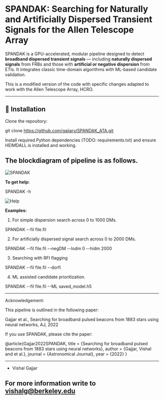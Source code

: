 
# SPANDAK: Searching for Naturally and Artificially Dispersed Transient Signals for the Allen Telescope Array

SPANDAK is a GPU-accelerated, modular pipeline designed to detect **broadband dispersed transient signals** — including **naturally dispersed signals** from FRBs and those with **artificial or negative dispersion** from ETIs. It integrates classic time-domain algorithms with ML-based candidate validation.

This is a modified version of the code with specific changes adapted to work with the Allen Telescope Array, HCRO. 


---

## 🔧 Installation

Clone the repository:

git clone https://github.com/gajjarv/SPANDAK_ATA.git

Install required Python dependencies (TODO: requirements.txt) and ensure HEIMDALL is installed and working. 

The blockdiagram of pipeline is as follows. 
----- 

![SPANDAK](FRBsearching/images/SPANDAK_diag.png)

**To get help:**

SPANDAK -h

![Help](FRBsearching/images/Help.png)

**Examples:**
1. For simple dispersion search across 0 to 1000 DMs. 

SPANDAK --fil file.fil 

2. For artificially dispersed signal search across 0 to 2000 DMs. 

SPANDAK --fil file.fil --negDM --lodm 0 --hidm 2000
	
3. Searching with RFI flagging

SPANDAK --fil file.fil --dorfi
	
4. ML assisted candidate prioritization. 

SPANDAK --fil file.fil --ML saved_model.h5


----
Acknowledgement:

This pipeline is outlined in the following paper: 

Gajjar et al., Searching for broadband pulsed beacons from 1883 stars using neural networks, AJ, 2022

If you use SPANDAK, please cite the paper:

@article{Gajjar2022SPANDAK,
  title = {Searching for broadband pulsed beacons from 1883 stars using neural networks},
  author = {Gajjar, Vishal and et al.},
  journal = {Astronomical Journal},
  year = {2022}
}

-----------------------------------------------------------------------------------------------   
- Vishal Gajjar


For more information write to vishalg@berkeley.edu
------------------------------------------------------------------------------------------------
